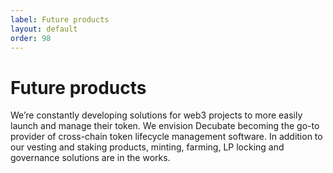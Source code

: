 ```yaml
---
label: Future products
layout: default
order: 98
---
```

# Future products
We’re constantly developing solutions for web3 projects to more easily launch and manage their token. We envision Decubate becoming the go-to provider of cross-chain token lifecycle management software. In addition to our vesting and staking products, minting, farming, LP locking and governance solutions are in the works.  